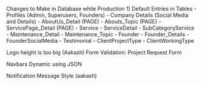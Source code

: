 Changes to Make in Database while Production
    1) Default Entries in Tables
        - Profiles (Admin, Superusers, Founders)
        - Company Details (Social Media and Details)
        - AboutUs_Detail (PAGE)
        - Abouts_Topic  (PAGE)
        - ServicePage_Detail (PAGE)
        - Service
        - ServiceDetail
        - SubCategoryService
        - Maintenance_Detail
        - Maintenance_Topic
        - Founder
        - Founder_Details
        - FounderSocialMedia
        - Testimonial
        - ClientProjectType
        - ClientWorkingType

Logo height is too big (Aakash)
Form Validation: Project Request Form

Navbars Dynamic using JSON

Notification Message Style (aakash)